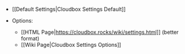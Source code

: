 - [[Default Settings|Cloudbox Settings Default]]

- Options:
  - [[HTML Page|https://cloudbox.rocks/wiki/settings.html]] (better format)
  - [[Wiki Page|Cloudbox Settings Options]]